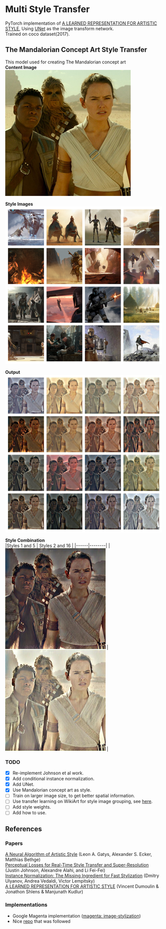 # Multi Style Transfer
PyTorch implementation of [A LEARNED REPRESENTATION FOR ARTISTIC STYLE](https://arxiv.org/pdf/1610.07629.pdf), Using [UNet](https://arxiv.org/pdf/1505.04597.pdf) as the image transform network.  
Trained on coco dataset(2017).
  
## The Mandalorian Concept Art Style Transfer

This model used for creating The Mandalorian concept art  
**Content Image**  
<img src="./docs/content.jpg" height="400" width="400"/>
  
**Style Images**  
<img src="./docs/styles.jpg" height="500" width="500"/>

**Output**  
<img src="./docs/styled.jpg" height="500" width="500"/>

**Style Combination**  
|Styles 1 and 5 | Styles 2 and 16 |
|------|--------|
| <img src="./docs/gen[0, 4].jpg" height="320" width="320"/> |<img src="./docs/gen[1, 15].jpg" height="320" width="320"/> |

### TODO 
- [X] Re-implement Johnson et al work.
- [X] Add conditional instance normalization.
- [X] Add UNet.
- [X] Use Mandalorian concept art as style.
- [ ] Train on larger image size, to get better spatial information.
- [ ] Use transfer learning on WikiArt for style image grouping, see [here](https://openaccess.thecvf.com/content_ECCV_2018/papers/Artsiom_Sanakoyeu_A_Style-aware_Content_ECCV_2018_paper.pdf).
- [ ] Add style weights.
- [ ] Add how to use.

## References
### Papers
[A Neural Algorithm of Artistic Style](https://arxiv.org/pdf/1508.06576.pdf) (Leon A. Gatys, Alexander S. Ecker, Matthias Bethge)  
[Perceptual Losses for Real-Time Style Transfer and Super-Resolution](https://cs.stanford.edu/people/jcjohns/papers/eccv16/JohnsonECCV16.pdf) (Justin Johnson, Alexandre Alahi, and Li Fei-Fei)  
[Instance Normalization: The Missing Ingredient for Fast Stylization](https://arxiv.org/pdf/1607.08022.pdf) (Dmitry Ulyanov, Andrea Vedaldi, Victor Lempitsky)  
[A LEARNED REPRESENTATION FOR ARTISTIC STYLE](https://arxiv.org/pdf/1610.07629.pdf) (Vincent Dumoulin & Jonathon Shlens & Manjunath Kudlur)  

### Implementations
  * Google Magenta implementation ([magenta: image-stylization](https://github.com/tensorflow/magenta/tree/master/magenta/models/image_stylization))
  * Nice [repo](https://github.com/kewellcjj/pytorch-multiple-style-transfer) that was followed 
